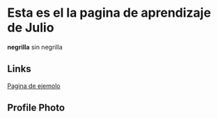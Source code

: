 # Esta es el la pagina de aprendizaje de Julio 
**negrilla** sin negrilla 
## Links
[Pagina de ejemolo](https://https://www.elespectador.com/)
## Profile Photo


